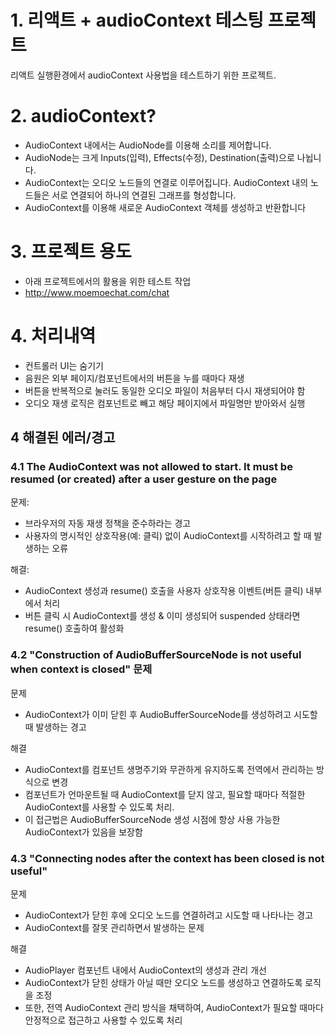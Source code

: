 # 1. 리액트 + audioContext 테스팅 프로젝트

리액트 실행환경에서 audioContext 사용법을 테스트하기 위한 프로젝트.

# 2. audioContext?

- AudioContext 내에서는 AudioNode를 이용해 소리를 제어합니다. 
- AudioNode는 크게 Inputs(입력), Effects(수정), Destination(출력)으로 나뉩니다.
- AudioContext는 오디오 노드들의 연결로 이루어집니다. AudioContext 내의 노드들은 서로 연결되어 하나의 연결된 그래프를 형성합니다. 
- AudioContext를 이용해 새로운 AudioContext 객체를 생성하고 반환합니다

# 3. 프로젝트 용도

- 아래 프로젝트에서의 활용을 위한 테스트 작업
- http://www.moemoechat.com/chat

# 4. 처리내역

- 컨트롤러 UI는 숨기기
- 음원은 외부 페이지/컴포넌트에서의 버튼을 누를 때마다 재생
- 버튼을 반복적으로 눌러도 동일한 오디오 파일이 처음부터 다시 재생되어야 함
- 오디오 재생 로직은 컴포넌트로 빼고 해당 페이지에서 파일명만 받아와서 실행

## 4 해결된 에러/경고

### 4.1 The AudioContext was not allowed to start. It must be resumed (or created) after a user gesture on the page

문제:
- 브라우저의 자동 재생 정책을 준수하라는 경고
- 사용자의 명시적인 상호작용(예: 클릭) 없이 AudioContext를 시작하려고 할 때 발생하는 오류

해결:
- AudioContext 생성과 resume() 호출을 사용자 상호작용 이벤트(버튼 클릭) 내부에서 처리
- 버튼 클릭 시 AudioContext를 생성 & 이미 생성되어 suspended 상태라면 resume() 호출하여 활성화

### 4.2 "Construction of AudioBufferSourceNode is not useful when context is closed" 문제

문제
- AudioContext가 이미 닫힌 후 AudioBufferSourceNode를 생성하려고 시도할 때 발생하는 경고

해결
- AudioContext를 컴포넌트 생명주기와 무관하게 유지하도록 전역에서 관리하는 방식으로 변경
- 컴포넌트가 언마운트될 때 AudioContext를 닫지 않고, 필요할 때마다 적절한 AudioContext를 사용할 수 있도록 처리. 
- 이 접근법은  AudioBufferSourceNode 생성 시점에 항상 사용 가능한 AudioContext가 있음을 보장함

### 4.3 "Connecting nodes after the context has been closed is not useful"

문제
- AudioContext가 닫힌 후에 오디오 노드를 연결하려고 시도할 때 나타나는 경고
- AudioContext를 잘못 관리하면서 발생하는 문제

해결
- AudioPlayer 컴포넌트 내에서 AudioContext의 생성과 관리 개선
- AudioContext가 닫힌 상태가 아닐 때만 오디오 노드를 생성하고 연결하도록 로직을 조정
- 또한, 전역 AudioContext 관리 방식을 채택하여, AudioContext가 필요할 때마다 안정적으로 접근하고 사용할 수 있도록 처리